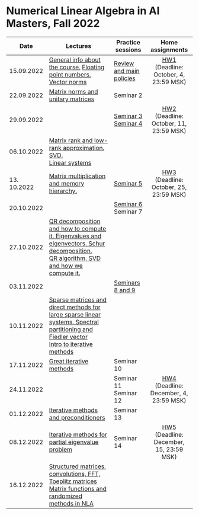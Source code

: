 # Numerical Linear Algebra in AI Masters, Fall 2022

|Date| Lectures | Practice sessions | Home assignments|
|----|----|----| :----: |
|15.09.2022| [General info about the course.](./lectures/general_info.ipynb) [Floating point numbers. Vector norms](./lectures/lecture1/lecture-1.ipynb) | [Review and main policies](./seminars/seminar1/review_admin.pdf) | [HW1](./hw/hw1/hw1.ipynb) <br> (Deadline: October, 4, 23:59 MSK) |
| 22.09.2022 | [Matrix norms and unitary matrices](./lectures/lecture2/lecture2.ipynb) | Seminar 2 | 
| 29.09.2022 |  | [Seminar 3](./seminars/seminar3/seminar3.ipynb) <br> [Seminar 4](./seminars/seminar4/seminar4.ipynb) | [HW2](./hw/hw2/hw2.ipynb) <br> (Deadline: October, 11, 23:59 MSK) |
| 06.10.2022 | [Matrix rank and low-rank approximation. SVD.](./lectures/lecture3/lecture3.ipynb) <br> [Linear systems](./lectures/lecture4/lecture4.ipynb) | |  | 
| 13. 10.2022 | [Matrix multiplication and memory hierarchy.](./lectures/lecture5/lecture5.ipynb) | [Seminar 5](./seminars/seminar5/seminar5.ipynb) | [HW3](./hw/hw3/hw3.ipynb) <br> (Deadline: October, 25, 23:59 MSK) |
| 20.10.2022 |  | [Seminar 6](./seminars/seminar6/seminar6.ipynb) <br> Seminar 7 | | |
| 27.10.2022 | [QR decomposition and how to compute it. Eigenvalues and eigenvectors. Schur decomposition.](./lectures/lecture6/lecture6.ipynb) <br> [QR algorithm. SVD and how we compute it.](./lectures/lecture7/lecture7.ipynb) | | | |
| 03.11.2022 |  | [Seminars 8 and 9](./seminars/seminar8/seminar8.ipynb) | | |
| 10.11.2022 | [Sparse matrices and direct methods for large sparse linear systems. Spectral partitioning and Fiedler vector](./lectures/lecture8/lecture8.ipynb) <br> [Intro to iterative methods](./lectures/lecture9/lecture9.ipynb) | | |
| 17.11.2022 | [Great iterative methods](./lectures/lecture10/lecture10.ipynb) | Seminar 10 | | 
| 24.11.2022 | | Seminar 11 <br> Seminar 12 | [HW4](./hw/hw4/hw4.ipynb) <br> (Deadline: December, 4, 23:59 MSK) |
| 01.12.2022 | [Iterative methods and preconditioners](./lectures/lecture11/lecture11.ipynb) | Seminar 13 | 
| 08.12.2022 | [Iterative methods for partial eigenvalue problem](./lectures/lecture12/lecture12.ipynb) | Seminar 14 | [HW5](./hw/hw5/hw5.ipynb) <br> (Deadline: December, 15, 23:59 MSK) |
| 16.12.2022 | [Structured matrices, convolutions, FFT, Toeplitz matrices](./lectures/lecture13/lecture13.ipynb) <br> [Matrix functions and randomized methods in NLA](./lectures/lecture14/lecture14.ipynb) | | 
 
